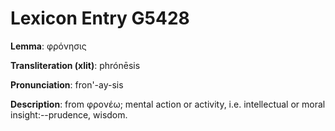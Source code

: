 # Lexicon Entry G5428

**Lemma**: φρόνησις

**Transliteration (xlit)**: phrónēsis

**Pronunciation**: fron'-ay-sis

**Description**:
from φρονέω; mental action or activity, i.e. intellectual or moral insight:--prudence, wisdom.
